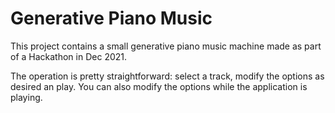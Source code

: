 # Generative Piano Music

This project contains a small generative piano music machine made as part of a Hackathon in Dec 2021.

The operation is pretty straightforward: select a track, modify the options as desired an play. You
can also modify the options while the application is playing.
